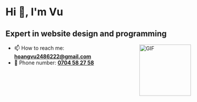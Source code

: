 <h1 align="left">Hi 👋, I'm Vu</h1>
<h2 align="left">Expert in website design and programming</h3>


<img align="right" alt="GIF" height="140px" src="https://giphy.com/gifs/sun-light-sunlight-enOL7Bi0fyD71KWYRX" />

- 📫 How to reach me: <a mailto="hoangvu2486222@gmail.com">**hoangvu2486222@gmail.com**</a><br>
- 🚀 Phone number: <a href="christian.tomasino.dev@gmail.com">**0704 58 27 58**</a>



